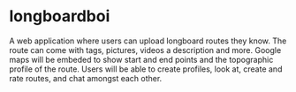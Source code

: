 # longboardboi
A web application where users can upload longboard routes they know.
The route can come with tags, pictures, videos a description and more. 
Google maps will be embeded to show start and end points and the topographic profile of the route.
Users will be able to create profiles, look at, create and rate routes, and chat amongst each other.
